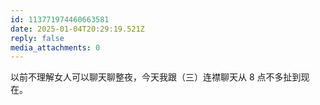 ```yaml
---
id: 113771974460663581
date: 2025-01-04T20:29:19.521Z
reply: false
media_attachments: 0
---
```


以前不理解女人可以聊天聊整夜，今天我跟（三）连襟聊天从 8 点不多扯到现在。

